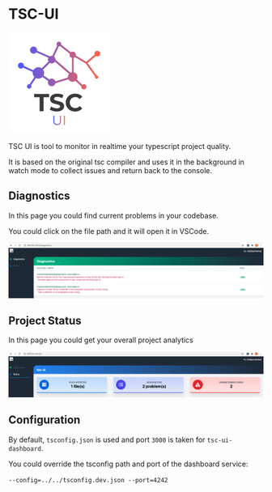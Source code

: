 # TSC-UI

![LOgo](./assets/demo/tsc-ui-logo.png)

TSC UI is tool to monitor in realtime your typescript project quality.

It is based on the original tsc compiler and uses it in the background in watch mode to
collect issues and return back to the console.

## Diagnostics

In this page you could find current problems in your codebase.

You could click on the file path and it will open it in VSCode.

![Diagnostics](./assets/demo/diagnostics.png)


## Project Status

In this page you could get your overall project analytics

![Status](./assets/demo/status.png)

## Configuration

By default, `tsconfig.json` is used and port `3000` is taken for `tsc-ui-dashboard`.

You could override the tsconfig path and port of the dashboard service:

`--config=../../tsconfig.dev.json --port=4242`
